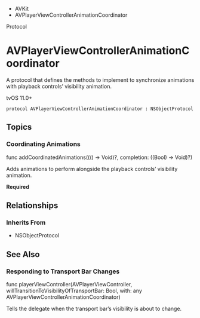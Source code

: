 

- AVKit
-  AVPlayerViewControllerAnimationCoordinator 

Protocol

# AVPlayerViewControllerAnimationCoordinator

A protocol that defines the methods to implement to synchronize animations with playback controls’ visibility animation.

tvOS 11.0+

``` source
protocol AVPlayerViewControllerAnimationCoordinator : NSObjectProtocol
```

## Topics

### Coordinating Animations

func addCoordinatedAnimations((() -> Void)?, completion: ((Bool) -> Void)?)

Adds animations to perform alongside the playback controls’ visibility animation.

**Required**

## Relationships

### Inherits From

- NSObjectProtocol

## See Also

### Responding to Transport Bar Changes

func playerViewController(AVPlayerViewController, willTransitionToVisibilityOfTransportBar: Bool, with: any AVPlayerViewControllerAnimationCoordinator)

Tells the delegate when the transport bar’s visibility is about to change.

